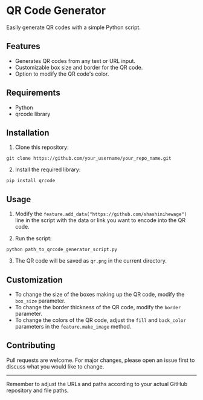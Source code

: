 # QR Code Generator

Easily generate QR codes with a simple Python script.

## Features

- Generates QR codes from any text or URL input.
- Customizable box size and border for the QR code.
- Option to modify the QR code's color.

## Requirements

- Python
- qrcode library

## Installation

1. Clone this repository:

```
git clone https://github.com/your_username/your_repo_name.git
```

2. Install the required library:

```
pip install qrcode
```

## Usage

1. Modify the `feature.add_data("https://github.com/shashinihewage")` line in the script with the data or link you want to encode into the QR code.

2. Run the script:

```
python path_to_qrcode_generator_script.py
```

3. The QR code will be saved as `qr.png` in the current directory.

## Customization

- To change the size of the boxes making up the QR code, modify the `box_size` parameter.
- To change the border thickness of the QR code, modify the `border` parameter.
- To change the colors of the QR code, adjust the `fill` and `back_color` parameters in the `feature.make_image` method.

## Contributing

Pull requests are welcome. For major changes, please open an issue first to discuss what you would like to change.


---

Remember to adjust the URLs and paths according to your actual GitHub repository and file paths.
